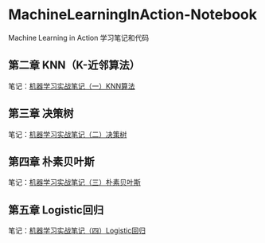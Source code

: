 # MachineLearningInAction-Notebook
Machine Learning in Action 学习笔记和代码
## 第二章 KNN（K-近邻算法）
笔记：[机器学习实战笔记（一）KNN算法][1]
## 第三章 决策树
笔记：[机器学习实战笔记（二）决策树][2]
## 第四章 朴素贝叶斯
笔记：[机器学习实战笔记（三）朴素贝叶斯][3]
## 第五章 Logistic回归
笔记：[机器学习实战笔记（四）Logistic回归][4]

  [1]: https://blog.csdn.net/whjkm/article/details/80061382
  [2]: https://blog.csdn.net/whjkm/article/details/80188666
  [3]: https://blog.csdn.net/whjkm/article/details/80409119
  [4]: https://blog.csdn.net/whjkm/article/details/80485135